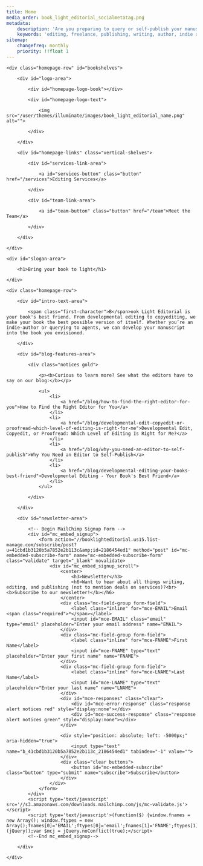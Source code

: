```yaml
---
title: Home
media_order: book_light_editorial_socialmetatag.png
metadata:
    description: 'Are you preparing to query or self-publish your manuscript? Book Light Editorial offers freelance developmental editing and copyediting services for indie authors and publishing authors. We will help you create the best possible verson of your book.'
    keywords: 'editing, freelance, publishing, writing, author, indie author, editor, self-publishing, developmental editing, copyediting, manuscript'
sitemap:
    changefreq: monthly
    priority: !!float 1    
---
```


<div id="homepage-grid">

    <div class="homepage-row" id="bookshelves">

        <div id="logo-area">

            <div id="homepage-logo-book"></div>

            <div id="homepage-logo-text">

                <img src="/user/themes/illuminate/images/book_light_editorial_name.png" alt="">

            </div>

        </div>

        <div id="homepage-links" class="vertical-shelves">

            <div id="services-link-area">

                <a id="services-button" class="button" href="/services">Editing Services</a>

            </div>

            <div id="team-link-area">

                <a id="team-button" class="button" href="/team">Meet the Team</a>

            </div>
            
        </div>
        
    </div>

    <div id="slogan-area">

        <h1>Bring your book to light</h1>

    </div>

    <div class="homepage-row">

        <div id="intro-text-area">

            <span class="first-character">B</span>ook Light Editorial is your book's best friend. From developmental editing to copyediting, we make your book the best possible version of itself. Whether you’re an indie-author or querying to agents, we can develop your manuscript into the book you envisioned.

        </div>

        <div id="blog-features-area">

            <div class="notices gold">

                <p><b>Curious to learn more? See what the editors have to say on our blog:</b></p>

                <ul>
                    <li>
                        <a href="/blog/how-to-find-the-right-editor-for-you">How to Find the Right Editor for You</a>
                    </li>
                    <li>
                        <a href="/blog/developmental-edit-copyedit-or-proofread-which-level-of-editing-is-right-for-me">Developmental Edit, Copyedit, or Proofread: Which Level of Editing Is Right for Me?</a>
                    </li>
                    <li>
                        <a href="/blog/why-you-need-an-editor-to-self-publish">Why You Need an Editor to Self-Publish</a>
                    </li>
                    <li>
                        <a href="/blog/developmental-editing-your-books-best-friend">Developmental Editing - Your Book's Best Friend</a>
                    </li>
                </ul>
                
            </div>

        </div>

        <div id="newsletter-area">

            <!-- Begin MailChimp Signup Form -->
            <div id="mc_embed_signup">
                <form action="//booklighteditorial.us15.list-manage.com/subscribe/post?u=41cbd1b3120b5a7852e2b113c&amp;id=2186454ed1" method="post" id="mc-embedded-subscribe-form" name="mc-embedded-subscribe-form" class="validate" target="_blank" novalidate>
                    <div id="mc_embed_signup_scroll">
                        <center>
                            <h3>Newsletter</h3>
                            <h6>Want to hear about all things writing, editing, and publishing (not to mention deals on services)?<br><b>Subscribe to our newsletter!</b></h6>
                        </center>
                        <div class="mc-field-group form-field">
                            <label class="inline" for="mce-EMAIL">Email <span class="required">*</span></label>
                            <input id="mce-EMAIL" class="email" type="email" placeholder="Enter your email address" name="EMAIL">
                        </div>
                        <div class="mc-field-group form-field">
                            <label class="inline" for="mce-FNAME">First Name</label>
                            <input id="mce-FNAME" type="text" placeholder="Enter your first name" name="FNAME">
                        </div>
                        <div class="mc-field-group form-field">
                            <label class="inline" for="mce-LNAME">Last Name</label>
                            <input id="mce-LNAME" type="text" placeholder="Enter your last name" name="LNAME">
                        </div>
                        <div id="mce-responses" class="clear">
                            <div id="mce-error-response" class="response alert notices red" style="display:none"></div>
                            <div id="mce-success-response" class="response alert notices green" style="display:none"></div>
                        </div>

                        <div style="position: absolute; left: -5000px;" aria-hidden="true">
                            <input type="text" name="b_41cbd1b3120b5a7852e2b113c_2186454ed1" tabindex="-1" value="">
                        </div>
                        <div class="clear buttons">
                            <button id="mc-embedded-subscribe" class="button" type="submit" name="subscribe">Subscribe</button>
                        </div>
                    </div>
                </form>
            </div>
            <script type='text/javascript' src='//s3.amazonaws.com/downloads.mailchimp.com/js/mc-validate.js'></script>
            <script type='text/javascript'>(function($) {window.fnames = new Array(); window.ftypes = new Array();fnames[0]='EMAIL';ftypes[0]='email';fnames[1]='FNAME';ftypes[1]='text';fnames[2]='LNAME';ftypes[2]='text';}(jQuery));var $mcj = jQuery.noConflict(true);</script>
            <!--End mc_embed_signup-->
            
        </div>

    </div>

</div>
